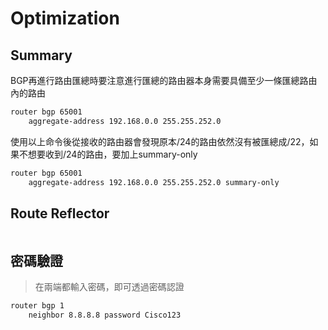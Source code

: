 # Optimization # 

## Summary ## 

BGP再進行路由匯總時要注意進行匯總的路由器本身需要具備至少一條匯總路由內的路由

```bash
router bgp 65001 
    aggregate-address 192.168.0.0 255.255.252.0 
```

使用以上命令後從接收的路由器會發現原本/24的路由依然沒有被匯總成/22，如果不想要收到/24的路由，要加上summary-only 

```bash
router bgp 65001
    aggregate-address 192.168.0.0 255.255.252.0 summary-only 
```

## Route Reflector ## 

```bash

```

## 密碼驗證 ##

>在兩端都輸入密碼，即可透過密碼認證

```bash
router bgp 1
    neighbor 8.8.8.8 password Cisco123
```